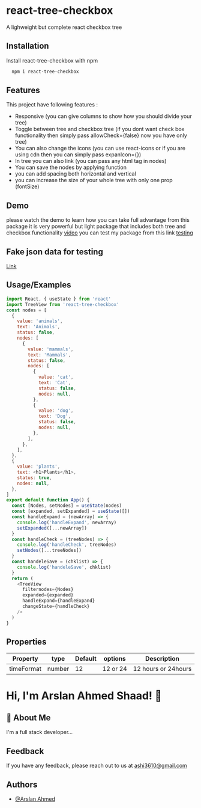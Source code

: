# react-tree-checkbox

A lighweight but complete react checkbox tree

## Installation

Install react-tree-checkbox with npm

```bash
  npm i react-tree-checkbox
```

## Features

This project have following features :

- Responsive (you can give columns to show how you should divide your tree)
- Toggle between tree and checkbox tree (if you dont want check box functionality then simply pass allowCheck={false} now you have only tree)
- You can also change the icons (you can use react-icons or if you are using cdn then you can simply pass expanIcon={<i className="fa fa-eye"></i>})
- In tree you can also link (you can pass any html tag in nodes)
- You can save the nodes by applying function
- you can add spacing both horizontal and vertical
- you can increase the size of your whole tree with only one prop (fontSize)

## Demo

please watch the demo to learn how you can take full advantage from this package
it is very powerful but light package that includes both tree and checkbox functionality
[video](https://stackblitz.com/edit/react-4q7jmy)
you can test my package from this link
[testing](https://stackblitz.com/edit/react-4q7jmy)

## Fake json data for testing

[Link](https://stackblitz.com/edit/react-4q7jmy)

## Usage/Examples

```javascript
import React, { useState } from 'react'
import TreeView from 'react-tree-checkbox'
const nodes = [
  {
    value: 'animals',
    text: 'Animals',
    status: false,
    nodes: [
      {
        value: 'mammals',
        text: 'Mammals',
        status: false,
        nodes: [
          {
            value: 'cat',
            text: 'Cat',
            status: false,
            nodes: null,
          },
          {
            value: 'dog',
            text: 'Dog',
            status: false,
            nodes: null,
          },
        ],
      },
    ],
  },
  {
    value: 'plants',
    text: <h1>Plants</h1>,
    status: true,
    nodes: null,
  },
]
export default function App() {
  const [Nodes, setNodes] = useState(nodes)
  const [expanded, setExpanded] = useState([])
  const handleExpand = (newArray) => {
    console.log('handleExpand', newArray)
    setExpanded([...newArray])
  }
  const handleCheck = (treeNodes) => {
    console.log('handleCheck', treeNodes)
    setNodes([...treeNodes])
  }
  const handeleSave = (chklist) => {
    console.log('handeleSave', chklist)
  }
  return (
    <TreeView
      filternodes={Nodes}
      expanded={expanded}
      handleExpand={handleExpand}
      changeState={handleCheck}
    />
  )
}
```

## Properties

| Property   | type   | Default | options  | Description         |
| ---------- | ------ | ------- | -------- | ------------------- |
| timeFormat | number | 12      | 12 or 24 | 12 hours or 24hours |

# Hi, I'm Arslan Ahmed Shaad! 👋

## 🚀 About Me

I'm a full stack developer...

## Feedback

If you have any feedback, please reach out to us at ashi3610@gmail.com

## Authors

- [@Arslan Ahmed](https://github.com/arslanahmed777)
